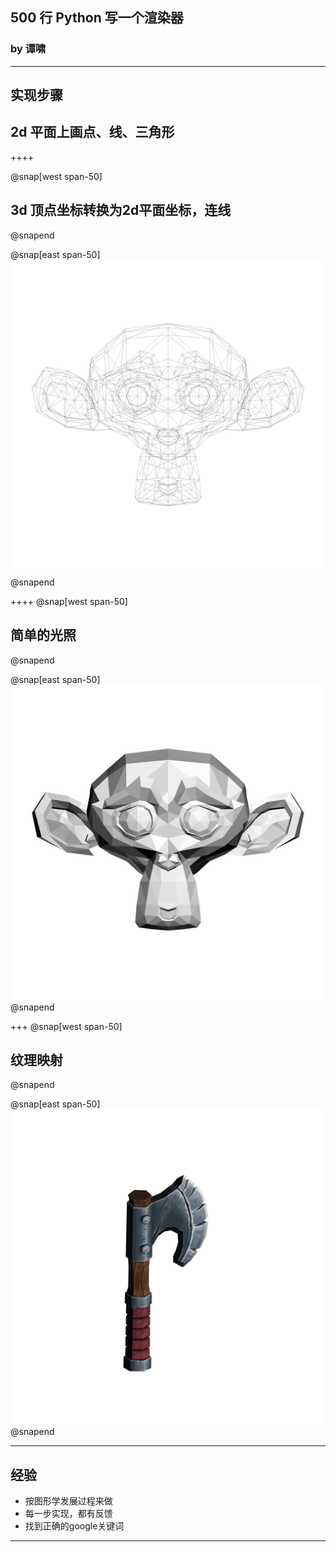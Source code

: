 ## 500 行 Python 写一个渲染器

### by 谭啸

---

## 实现步骤


## 2d 平面上画点、线、三角形

++++

@snap[west span-50]
## 3d 顶点坐标转换为2d平面坐标，连线
@snapend



@snap[east span-50]
![](monkey_wireframe.png)
@snapend

++++
@snap[west span-50]
## 简单的光照
@snapend


@snap[east span-50]
![](monkey_zbuffer.png)
@snapend


+++
@snap[west span-50]
## 纹理映射
@snapend

@snap[east span-50]
![](axe.png)
@snapend

---

## 经验

* 按图形学发展过程来做
* 每一步实现，都有反馈
* 找到正确的google关键词

---
